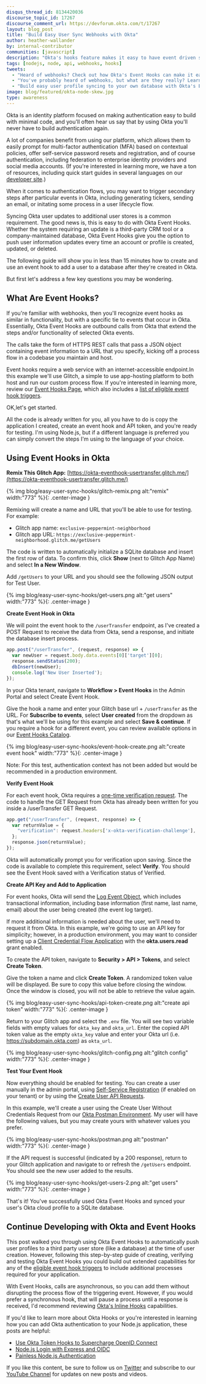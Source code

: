 ```yaml
---
disqus_thread_id: 8134420036
discourse_topic_id: 17267
discourse_comment_url: https://devforum.okta.com/t/17267
layout: blog_post
title: "Build Easy User Sync Webhooks with Okta"
author: heather-wallander
by: internal-contributor
communities: [javascript]
description: "Okta's hooks feature makes it easy to have event driven side effects for external api calls."
tags: [nodejs, node, api, webhooks, hooks]
tweets:
  - "Heard of webhooks? Check out how Okta's Event Hooks can make it easy to update your data on the fly!"
  - "You've probably heard of webhooks, but what are they really? Learn about Okta's Event Hooks in this post."
  - "Build easy user profile syncing to your own database with Okta's Event hooks."
image: blog/featured/okta-node-skew.jpg
type: awareness
---
```

 
Okta is an identity platform focused on making authentication easy to build with minimal code, and you'll often hear us say that by using Okta you'll never have to build authentication again.
 
A lot of companies benefit from using our platform, which allows them to easily prompt for multi-factor authentication (MFA) based on contextual policies, offer self-service password resets and registration, and of course authentication, including federation to enterprise identity providers and social media accounts. (If you're interested in learning more, we have a ton of resources, including quick start guides in several languages on our [developer site](https://developer.okta.com/docs/).)

When it comes to authentication flows, you may want to trigger secondary steps after particular events in Okta, including generating tickers, sending an email, or initating some process in a user lifecycle flow. 
 
Syncing Okta user updates to additional user stores is a common requirement. The good news is, this is easy to do with Okta Event Hooks. Whether the system requiring an update is a third-party CRM tool or a company-maintained database, Okta Event Hooks give you the option to push user information updates every time an account or profile is created, updated, or deleted.
 
The following guide will show you in less than 15 minutes how to create and use an event hook to add a user to a database after they're created in Okta.
 
But first let's address a few key questions you may be wondering.

## What Are Event Hooks?
 
If you're familiar with webhooks, then you'll recognize event hooks as similar in functionality, but with a specific tie to events that occur in Okta. Essentially, Okta Event Hooks are outbound calls from Okta that extend the steps and/or functionality of selected Okta events.
 
The calls take the form of HTTPS REST calls that pass a JSON object containing event information to a URL that you specify, kicking off a process flow in a codebase you maintain and host.
 
Event hooks require a web service with an internet-accessible endpoint.In this example we'll use Glitch, a simple to use app-hosting platform to both host and run our custom process flow. If you're interested in learning more, review our [Event Hooks Page](https://developer.okta.com/docs/concepts/event-hooks/), which also includes a [list of eligible event hook triggers](https://developer.okta.com/docs/reference/api/event-types/?q=event-hook-eligible).
 
OK,let's get started.
 
All the code is already written for you, all you have to do is copy the application I created, create an event hook and API token, and you're ready for testing. I'm using Node.js, but if a different language is preferred you can simply convert the steps I'm using to the language of your choice.

## Using Event Hooks in Okta

**Remix This Glitch App:** [https://okta-eventhook-usertransfer.glitch.me/](https://okta-eventhook-usertransfer.glitch.me/)

{% img blog/easy-user-sync-hooks/glitch-remix.png alt:"remix" width:"773" %}{: .center-image }

Remixing will create a name and URL that you'll be able to use for testing. For example:

- Glitch app name: `exclusive-peppermint-neighborhood`
- Glitch app URL: `https://exclusive-peppermint-neighborhood.glitch.me/getUsers`

The code is written to automatically initialize a SQLite database and insert the first row of data. To confirm this, click **Show** (next to Glitch App Name) and select **In a New Window**. 

Add `/getUsers` to your URL and you should see the following JSON output for Test User. 

{% img blog/easy-user-sync-hooks/get-users.png alt:"get users" width:"773" %}{: .center-image }

**Create Event Hook in Okta**

We will point the event hook to the `/userTransfer` endpoint, as I've created a POST Request to receive the data from Okta, send a response, and initiate the database insert process.

```javascript
app.post("/userTransfer", (request, response) => {
  var newUser = request.body.data.events[0]['target'][0];
  response.sendStatus(200);
  dbInsert(newUser);
  console.log('New User Inserted');
});
```

In your Okta tenant, navigate to **Workflow > Event Hooks** in the Admin Portal and select Create Event Hook.

Give the hook a name and enter your Glitch base url + `/userTransfer` as the URL. For **Subscribe to events**, select **User created** from the dropdown as that's what we'll be using for this example and select **Save & continue**. If you require a hook for a different event, you can review available options in our [Event Hooks Catalog](https://developer.okta.com/docs/reference/api/event-types/?q=event-hook-eligible).  

{% img blog/easy-user-sync-hooks/event-hook-create.png alt:"create event hook" width:"773" %}{: .center-image }

Note: For this test, authentication context has not been added but would be recommended in a production environment.  

**Verify Event Hook**

For each event hook, Okta requires a [one-time verification request](https://developer.okta.com/docs/concepts/event-hooks/#one-time-verification-request). The code to handle the GET Request from Okta has already been written for you inside a /userTransfer GET Request.

```javascript
app.get("/userTransfer", (request, response) => {
  var returnValue = {
    "verification": request.headers['x-okta-verification-challenge'],
  };  
  response.json(returnValue);
});
```

Okta will automatically prompt you for verification upon saving. Since the code is available to complete this requirement, select **Verify**. You should see the Event Hook saved with a Verification status of Verified.


**Create API Key and Add to Application**

For event hooks, Okta will send the [Log Event Object](https://developer.okta.com/docs/reference/api/system-log/#logevent-object), which includes transactional information, including base information (first name, last name, email) about the user being created (the event log target). 

If more additional information is needed about the user, we'll need to request it from Okta. In this example, we're going to use an API key for simplicity; however, in a production environment, you may want to consider setting up a [Client Credential Flow Application](https://developer.okta.com/docs/guides/implement-client-creds/overview/) with the **okta.users.read** grant enabled. 

To create the API token, navigate to **Security > API  > Tokens**, and  select **Create Token**.

Give the token a name and click **Create Token**. A randomized token value will be displayed. Be sure to copy this value before closing the window. Once the window is closed, you will not be able to retrieve the value again.  

{% img blog/easy-user-sync-hooks/api-token-create.png alt:"create api token" width:"773" %}{: .center-image }

Return to your Glitch app and select the `.env` file. You will see two variable fields with empty values for `okta_key` and `okta_url`. Enter the copied API token value as the empty `okta_key` value and enter your Okta url (i.e. https://subdomain.okta.com) as `okta_url`. 

{% img blog/easy-user-sync-hooks/glitch-config.png alt:"glitch config" width:"773" %}{: .center-image }
 
**Test Your Event Hook**

Now everything should be enabled for testing. You can create a user manually in the admin portal, using [Self-Service Registration](/blog/2018/02/06/build-user-registration-with-node-react-and-okta) (if enabled on your tenant) or by using the [Create User API Requests](/docs/reference/api/users/#create-user).

In this example, we'll create a user using the Create User Without Credentials Request from our [Okta Postman Environment](/code/rest/). My user will have the following values, but you may create yours with whatever values you prefer.

{% img blog/easy-user-sync-hooks/postman.png alt:"postman" width:"773" %}{: .center-image }

If the API request is successful (indicated by a 200 response), return to your Glitch application and navigate to or refresh the `/getUsers` endpoint. You should see the new user added to the results.
 
{% img blog/easy-user-sync-hooks/get-users-2.png alt:"get users" width:"773" %}{: .center-image }

That's it! You've successfully used Okta Event Hooks and synced your user's Okta cloud profile to a SQLite database. 

## Continue Developing with Okta and Event Hooks

This post walked you through using Okta Event Hooks to automatically push user profiles to a third party user store (like a database) at the time of user creation. However, following this step-by-step guide of creating, verifying and testing Okta Event Hooks you could build out extended capabilities for any of the [eligible event hook triggers](/docs/reference/api/event-types/?q=event-hook-eligible) to include additional processes required for your application.

With Event Hooks, calls are asynchronous, so you can add them without disrupting the process flow of the triggering event. However, if you would prefer a synchronous hook, that will pause a process until a response is received, I'd recommend reviewing [Okta's Inline Hooks](/docs/concepts/inline-hooks/) capabilities.

If you'd like to learn more about Okta Hooks or you're interested in learning how you can add Okta authentication to your Node.js application, these posts are helpful:

* [Use Okta Token Hooks to Supercharge OpenID Connect](/blog/2019/12/23/extend-oidc-okta-token-hooks) 
* [Node.js Login with Express and OIDC](/blog/2020/06/16/nodejs-login)
* [Painless Node.js Authentication](/blog/2019/10/03/painless-node-authentication)

If you like this content, be sure to follow us on [Twitter](https://twitter.com/oktadev) and subscribe to our [YouTube Channel](https://youtube.com/c/oktadev) for updates on new posts and videos.

